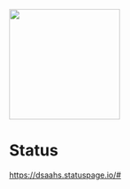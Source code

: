 <img onclick="window.location('https://dsaahs-vault.web.app/')" src="https://i.ibb.co/zGMJ67g/redissues.png" width=200>

# Status 
https://dsaahs.statuspage.io/#
